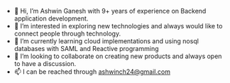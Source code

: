 - 👋 Hi, I’m Ashwin Ganesh with 9+ years of experience on Backend application development.
- 👀 I’m interested in exploring new technologies and always would like to connect people through technology.
- 🌱 I’m currently learning cloud implementations and using nosql databases with SAML and Reactive programming
- 💞️ I’m looking to collaborate on creating new products and always open to have a discussion.
- 📫 I can be reached through ashwinch24@gmail.com

<!---
Ashwinch24/Ashwinch24 is a ✨ special ✨ repository because its `README.md` (this file) appears on your GitHub profile.
You can click the Preview link to take a look at your changes.
--->
